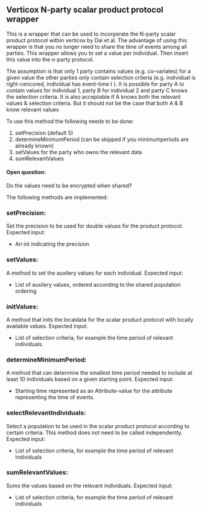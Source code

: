 ## Verticox N-party scalar product protocol wrapper

This is a wrapper that can be used to incorperate the N-party scalar product protocol within verticox by Dai et al. The
advantage of using this wrapper is that you no longer need to share the time of events among all parties. This wrapper
allows you to set a value per individual. Then insert this value into the n-party protocol.

The assumption is that only 1 party contains values (e.g. co-variates) for a given value the other parties only contain
selection criteria (e.g. individual is right-cencored, individual has event-time t ). It is possible for party A to
contain values for individual 1, party B for individual 2 and party C knows the selection criteria. It is also
acceptable if A knows both the relevant values & selection criteria. But it should not be the case that both A & B know
relevant values

To use this method the following needs to be done:

1) setPrecision (default 5)
2) determineMinimumPeriod (can be skipped if you minimumperiods are already known)
3) setValues for the party who owns the relevant data
4) sumRelevantValues

#### Open question:

Do the values need to be encrypted when shared?

The following methods are implemented:

### setPrecision:

Set the precision to be used for double values for the product protocol. Expected input:

- An int indicating the precision

### setValues:

A method to set the auxilery values for each individual. Expected input:

- List of auxilery values, ordered according to the shared population ordering

### initValues:

A method that inits the localdata for the scalar product protocol with locally available values. Expected input:

- List of selection criteria, for example the time period of relevant individuals.

### determineMinimumPeriod:

A method that can determine the smallest time period needed to include at least 10 individuals based on a given starting
point. Expected input:

- Starting time represented as an Attribute-value for the attribute representing the time of events.

### selectRelevantIndividuals:

Select a population to be used in the scalar product protocol according to certain criteria. This method does not need
to be called independently. Expected input:

- List of selection criteria, for example the time period of relevant individuals

### sumRelevantValues:

Sums the values based on the relevant individuals. Expected input:

- List of selection criteria, for example the time period of relevant individuals

